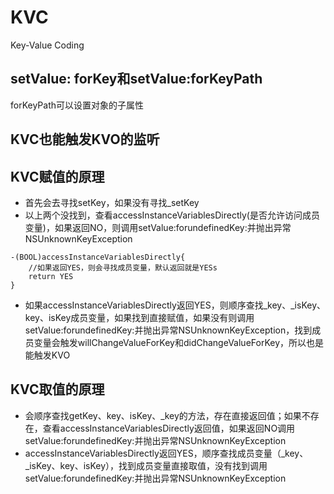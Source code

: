 # KVC  
Key-Value Coding

## setValue: forKey和setValue:forKeyPath
forKeyPath可以设置对象的子属性

## KVC也能触发KVO的监听

## KVC赋值的原理
- 首先会去寻找setKey，如果没有寻找_setKey
- 以上两个没找到，查看accessInstanceVariablesDirectly(是否允许访问成员变量)，如果返回NO，则调用setValue:forundefinedKey:并抛出异常NSUnknownKeyException
```objc
-(BOOL)accessInstanceVariablesDirectly{
    //如果返回YES，则会寻找成员变量，默认返回就是YESs
    return YES
}
```
- 如果accessInstanceVariablesDirectly返回YES，则顺序查找_key、_isKey、key、isKey成员变量，如果找到直接赋值，如果没有则调用setValue:forundefinedKey:并抛出异常NSUnknownKeyException，找到成员变量会触发willChangeValueForKey和didChangeValueForKey，所以也是能触发KVO

## KVC取值的原理
- 会顺序查找getKey、key、isKey、_key的方法，存在直接返回值；如果不存在，查看accessInstanceVariablesDirectly返回值，如果返回NO调用setValue:forundefinedKey:并抛出异常NSUnknownKeyException
- accessInstanceVariablesDirectly返回YES，顺序查找成员变量（_key、_isKey、key、isKey），找到成员变量直接取值，没有找到调用setValue:forundefinedKey:并抛出异常NSUnknownKeyException

